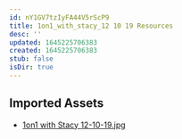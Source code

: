 ```yaml
---
id: nY1GV7tzIyFA44V5rScP9
title: 1on1_with_stacy_12 10 19 Resources
desc: ''
updated: 1645225706383
created: 1645225706383
stub: false
isDir: true
---
```

## Imported Assets
- [1on1 with Stacy 12-10-19.jpg](/assets/1on1-with-stacy-12-10-19.jpg)
